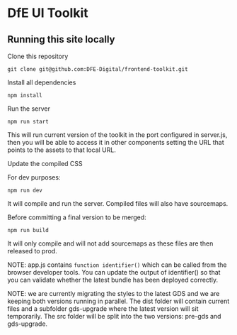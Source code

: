 # DfE UI Toolkit

## Running this site locally

Clone this repository

    git clone git@github.com:DFE-Digital/frontend-toolkit.git

Install all dependencies

    npm install

Run the server

    npm run start

This will run current version of the toolkit in the port configured in server.js,
then you will be able to access it in other components setting the URL that points to the assets
to that local URL.

Update the compiled CSS

For dev purposes:

    npm run dev

It will compile and run the server. Compiled files will also have sourcemaps.

Before committing a final version to be merged:

    npm run build

It will only compile and will not add sourcemaps as these files are then released to prod.

NOTE: app.js contains `function identifier()` which can be called from the browser developer tools.
You can update the output of identifier() so that you can validate whether the latest bundle has been
deployed correctly.

NOTE: we are currently migrating the styles to the latest GDS and we are keeping both versions running in parallel.
The dist folder will contain current files and a subfolder gds-upgrade where the latest version will sit temporarily.
The src folder will be split into the two versions: pre-gds and gds-upgrade.
